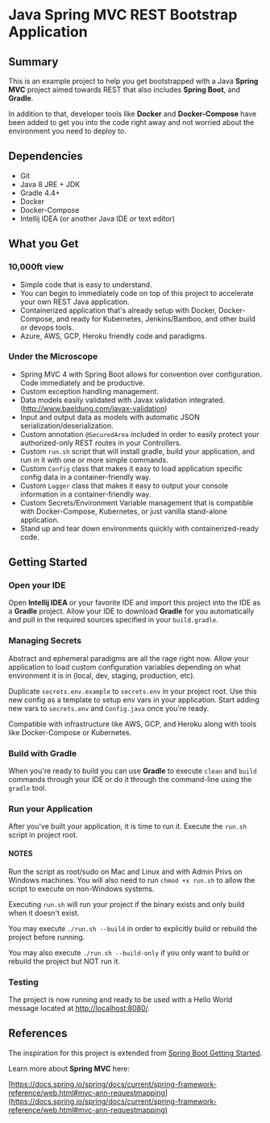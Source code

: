 # Java Spring MVC REST Bootstrap Application #

## Summary ##

This is an example project to help you get bootstrapped with a Java **Spring MVC** project aimed towards REST that also includes **Spring Boot**, and **Gradle**.

In addition to that, developer tools like **Docker** and **Docker-Compose** have been added to get you into the code right away and not worried about the environment you need to deploy to.

## Dependencies ##

* Git
* Java 8 JRE + JDK
* Gradle 4.4+
* Docker
* Docker-Compose
* Intellij IDEA (or another Java IDE or text editor)

## What you Get ##

### 10,000ft view ###

* Simple code that is easy to understand.
* You can begin to immediately code on top of this project to accelerate your own REST Java application.
* Containerized application that's already setup with Docker, Docker-Compose, and ready for Kubernetes, Jenkins/Bamboo, and other build or devops tools.
* Azure, AWS, GCP, Heroku friendly code and paradigms.

### Under the Microscope ###

* Spring MVC 4 with Spring Boot allows for convention over configuration. Code immediately and be productive.
* Custom exception handling management.
* Data models easily validated with Javax validation integrated. (http://www.baeldung.com/javax-validation)
* Input and output data as models with automatic JSON serialization/deserialization.
* Custom annotation `@SecuredArea` included in order to easily protect your authorized-only REST routes in your Controllers.
* Custom `run.sh` script that will install gradle, build your application, and run in it with one or more simple commands.
* Custom `Config` class that makes it easy to load application specific config data in a container-friendly way.
* Custom `Logger` class that makes it easy to output your console information in a container-friendly way.
* Custom Secrets/Environment Variable management that is compatible with Docker-Compose, Kubernetes, or just vanilla stand-alone application.
* Stand up and tear down environments quickly with containerized-ready code.

## Getting Started ##

### Open your IDE ###

Open **Intellij IDEA** or your favorite IDE and import this project into the IDE as a **Gradle** project. Allow your IDE to download **Gradle** for you automatically and pull in the required sources specified in your `build.gradle`.

### Managing Secrets ###

Abstract and ephemeral paradigms are all the rage right now. Allow your application to load custom configuration variables depending on what environment it is in (local, dev, staging, production, etc).

Duplicate `secrets.env.example` to `secrets.env` in your project root. Use this new config as a template to setup env vars in your application. Start adding new vars to `secrets.env` and `Config.java` once you're ready.

Compatible with infrastructure like AWS, GCP, and Heroku along with tools like Docker-Compose or Kubernetes.

### Build with Gradle ###

When you're ready to build you can use **Gradle** to execute `clean` and `build` commands through your IDE or do it through the command-line using the `gradle` tool.

### Run your Application ###

After you've built your application, it is time to run it. Execute the `run.sh` script in project root.

#### NOTES ####

Run the script as root/sudo on Mac and Linux and with Admin Privs on Windows machines. You will also need to run `chmod +x run.sh` to allow the script to execute on non-Windows systems.

Executing `run.sh` will run your project if the binary exists and only build when it doesn't exist.

You may execute `./run.sh --build` in order to explicitly build or rebuild the project before running.

You may also execute `./run.sh --build-only` if you only want to build or rebuild the project but NOT run it.

### Testing ###

The project is now running and ready to be used with a Hello World message located at [http://localhost:8080/](http://localhost:8080/).

## References ##

The inspiration for this project is extended from [Spring Boot Getting Started](https://spring.io/guides/gs/spring-boot/).

Learn more about **Spring MVC** here:

[https://docs.spring.io/spring/docs/current/spring-framework-reference/web.html#mvc-ann-requestmapping](https://docs.spring.io/spring/docs/current/spring-framework-reference/web.html#mvc-ann-requestmapping)
